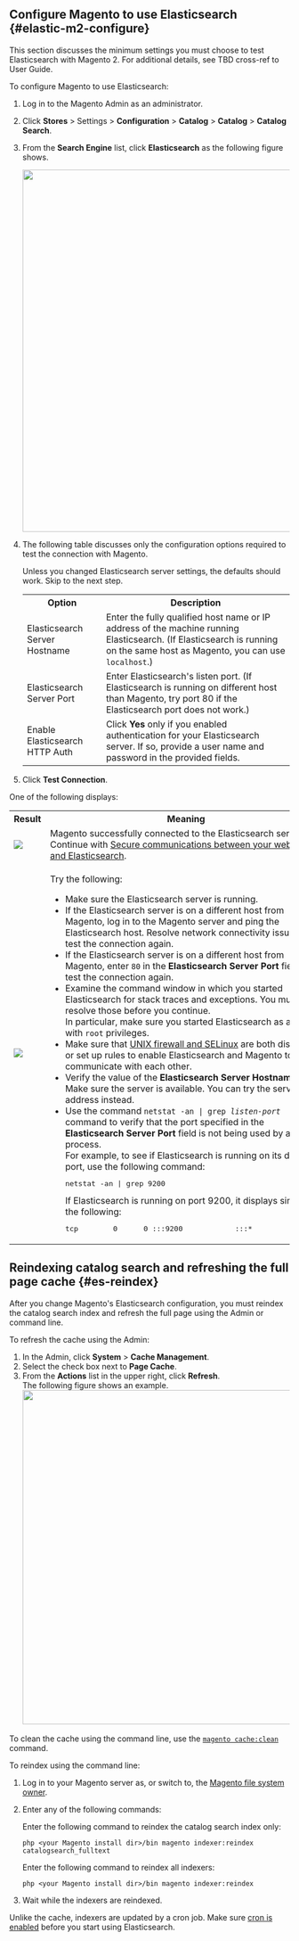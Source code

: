 <div markdown="1">

## Configure Magento to use Elasticsearch {#elastic-m2-configure}
This section discusses the minimum settings you must choose to test Elasticsearch with Magento 2. For additional details, see TBD cross-ref to User Guide.

To configure Magento to use Elasticsearch:

1.	Log in to the Magento Admin as an administrator.
2.	Click **Stores** > Settings > **Configuration** > **Catalog** > **Catalog** > **Catalog Search**.
3.	From the **Search Engine** list, click **Elasticsearch** as the following figure shows.

	<img src="{{ site.baseurl }}common/images/elastic_choose-in-admin.png" width="650px">
4.	The following table discusses only the configuration options required to test the connection with Magento.

	Unless you changed Elasticsearch server settings, the defaults should work. Skip to the next step.

	<table>
		<tbody>
		<tr><th>Option</th>
		<th>Description</th>
	</tr>
	<tr>
		<td>Elasticsearch Server Hostname</td>
		<td>Enter the fully qualified host name or IP address of the machine running Elasticsearch. (If Elasticsearch is running on the same host as Magento, you can use <code>localhost</code>.)</td>
	</tr>
	<tr>
		<td>Elasticsearch Server Port</td>
		<td>Enter Elasticsearch's listen port. (If Elasticsearch is running on different host than Magento, try port 80 if the Elasticsearch port does not work.)</td>
	</tr>
	<tr>
		<td>Enable Elasticsearch HTTP Auth</td>
		<td>Click <strong>Yes</strong> only if you enabled authentication for your Elasticsearch server. If so, provide a user name and password in the provided fields.</td>
	</tr>
	</tbody>
	</table>
5.	Click <strong>Test Connection</strong>.

One of the following displays:

<table>
<tbody>
	<tr><th>Result</th>
	<th>Meaning</th>
	</tr>
	<tr>
		<td><img src="{{ site.baseurl }}common/images/elastic_test-success.png"></td>
		<td>Magento successfully connected to the Elasticsearch server. Continue with <a href="{{ site.gdeurl }}config-guide/elasticsearch/es-config-web-server.html">Secure communications between your web server and Elasticsearch</a>.</td>
	</tr>
	<tr>
		<td><img src="{{ site.baseurl }}common/images/elastic_test-fail.png"></td>
		<td><p>Try the following:</p>
			<ul>
				<li>Make sure the Elasticsearch server is running.</li>
				<li>If the Elasticsearch server is on a different host from Magento, log in to the Magento server and ping the Elasticsearch host. Resolve network connectivity issues and test the connection again.</li>
				<li>If the Elasticsearch server is on a different host from Magento, enter <code>80</code> in the <strong>Elasticsearch Server Port</strong> field and test the connection again.</li>
				<li>Examine the command window in which you started Elasticsearch for stack traces and exceptions. You must resolve those before you continue.<br />
	In particular, make sure you started Elasticsearch as a user with <code>root</code> privileges.</li>
<li>Make sure that <a href="{{ site.gdeurl21 }}config-guide/elasticsearch/elasticsearch-overview.html#prereq-secy">UNIX firewall and SELinux</a> are both disabled, or set up rules to enable Elasticsearch and Magento to communicate with each other.</li>
	<li>Verify the value of the <strong>Elasticsearch Server Hostname</strong> field. Make sure the server is available. You can try the server's IP address instead.</li>
	<li>Use the command <code>netstat -an | grep <em>listen-port</em></code> command to verify that the port specified in the <strong>Elasticsearch Server Port</strong> field is not being used by another process.<br />
	For example, to see if Elasticsearch is running on its default port, use the following command:
	<pre>netstat -an | grep 9200</pre>
	If Elasticsearch is running on port 9200, it displays similar to the following:
	<pre>tcp        0      0 :::9200            :::*          LISTEN</pre></li></ul></td>
	</tr>
</tbody>
</table>

## Reindexing catalog search and refreshing the full page cache {#es-reindex}
After you change Magento's Elasticsearch configuration, you must reindex the catalog search index and refresh the full page using the Admin or command line.

To refresh the cache using the Admin:

1.  In the Admin, click <strong>System</strong> > <strong>Cache Management</strong>.
2.  Select the check box next to <strong>Page Cache</strong>. 
3.  From the <strong>Actions</strong> list in the upper right, click <strong>Refresh</strong>.<br />
		The following figure shows an example.<br />
		<img src="{{ site.baseurl }}common/images/solr_refresh-cache.png" width="600px">

To clean the cache using the command line, use the <a href="{{ site.gdeurl21 }}config-guide/cli/config-cli-subcommands-cache.html#config-cli-subcommands-cache-clean">`magento cache:clean`</a> command.

To reindex using the command line:

1.	Log in to your Magento server as, or switch to, the <a href="{{ site.gdeurl21 }}install-gde/prereq/apache-user.html">Magento file system owner</a>.
2.	Enter any of the following commands:

	Enter the following command to reindex the catalog search index only:

		php <your Magento install dir>/bin magento indexer:reindex catalogsearch_fulltext

	Enter the following command to reindex all indexers:

		php <your Magento install dir>/bin magento indexer:reindex

3.	Wait while the indexers are reindexed.

<div class="bs-callout bs-callout-info" id="info">
	<p>Unlike the cache, indexers are updated by a cron job. Make sure <a href="{{ site.gdeurl21 }}config-guide/cli/config-cli-subcommands-cron.html">cron is enabled</a> before you start using Elasticsearch.</p>
</div>